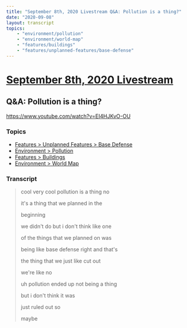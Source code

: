 ```yaml
---
title: "September 8th, 2020 Livestream Q&A: Pollution is a thing?"
date: "2020-09-08"
layout: transcript
topics:
    - "environment/pollution"
    - "environment/world-map"
    - "features/buildings"
    - "features/unplanned-features/base-defense"
---
```

# [September 8th, 2020 Livestream](../2020-09-08.md)
## Q&A: Pollution is a thing?
https://www.youtube.com/watch?v=EI4HJKvO-OU

### Topics
* [Features > Unplanned Features > Base Defense](../topics/features/unplanned-features/base-defense.md)
* [Environment > Pollution](../topics/environment/pollution.md)
* [Features > Buildings](../topics/features/buildings.md)
* [Environment > World Map](../topics/environment/world-map.md)

### Transcript

> cool very cool pollution is a thing no
> 
> it's a thing that we planned in the
> 
> beginning
> 
> we didn't do but i don't think like one
> 
> of the things that we planned on was
> 
> being like base defense right and that's
> 
> the thing that we just like cut out
> 
> we're like no
> 
> uh pollution ended up not being a thing
> 
> but i don't think it was
> 
> just ruled out so
> 
> maybe
> 
